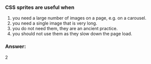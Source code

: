 ### CSS sprites are useful when

1. you need a large number of images on a page, e.g. on a carousel.
2. you need a single image that is very long.
3. you do not need them, they are an ancient practice.
4. you should not use them as they slow down the page load.

### Answer:
2
